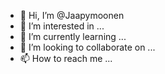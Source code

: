 - 👋 Hi, I’m @Jaapymoonen
- 👀 I’m interested in ...
- 🌱 I’m currently learning ...
- 💞️ I’m looking to collaborate on ...
- 📫 How to reach me ...

<!---
Jaapymoonen/Jaapymoonen is a ✨ special ✨ repository because its `README.md` (this file) appears on your GitHub profile.
You can click the Preview link to take a look at your changes.
--->
